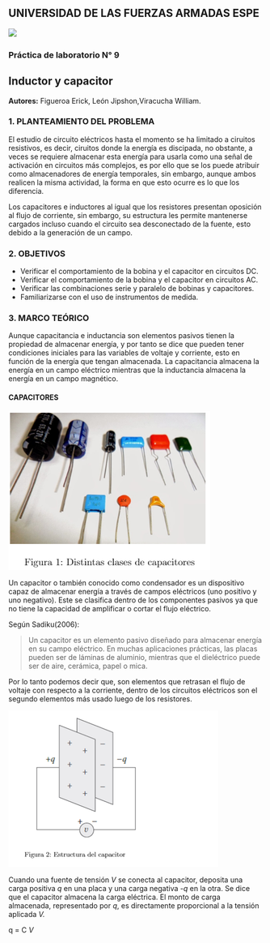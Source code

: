 ## UNIVERSIDAD DE LAS FUERZAS ARMADAS ESPE
![](https://github.com/erickfi/Practica-5/blob/master/Img/Escudo.jpg)
### Práctica de laboratorio N° 9
## Inductor y capacitor
**Autores:** Figueroa Erick, León Jipshon,Viracucha William.
### 1. PLANTEAMIENTO DEL PROBLEMA

El estudio de circuito eléctricos hasta el momento se ha limitado a ciruitos resistivos, es decir, ciruitos donde la energía es discipada, no obstante, a veces se requiere almacenar esta energía para usarla como una señal de activación en circuitos más complejos, es por ello que se los puede atribuir como almacenadores de energía temporales, sin embargo, aunque ambos realicen la misma actividad, la forma en que esto ocurre es lo que los diferencia.

Los capacitores e inductores al igual que los resistores presentan oposición al flujo de corriente, sin embargo, su estructura les permite mantenerse cargados incluso cuando el circuito sea desconectado de la fuente, esto debido a la generación de un campo.

### 2. OBJETIVOS

- Verificar el comportamiento de la bobina y el capacitor en circuitos DC.
- Verificar el comportamiento de la bobina y el capacitor en circuitos AC.
- Verificar las combinaciones serie y paralelo de bobinas y capacitores.
- Familiarizarse con el uso de instrumentos de medida.

### 3. MARCO TEÓRICO

Aunque capacitancia e inductancia son elementos pasivos tienen la propiedad de almacenar energía, y por tanto se dice que pueden tener condiciones iniciales para las variables de voltaje y corriente, esto en función de la energía que tengan almacenada. La capacitancia almacena la energía en un campo eléctrico mientras que la inductancia almacena la energía en un campo magnético.

#### CAPACITORES

![](https://github.com/erickfi/Practica-9/blob/master/Img/capacitores.PNG)

Un capacitor o también conocido como condensador es un dispositivo capaz de almacenar  energía a través de campos eléctricos (uno positivo y uno negativo). Este se clasifica dentro de los componentes pasivos ya que no tiene la capacidad de amplificar o cortar el flujo eléctrico.

Según Sadiku(2006):
> Un capacitor es un elemento pasivo diseñado para almacenar energía en su campo eléctrico. En muchas aplicaciones prácticas, las placas pueden ser de láminas de aluminio,
mientras que el dieléctrico puede ser de aire, cerámica, papel o mica.

Por lo tanto podemos decir que, son elementos que retrasan el flujo de voltaje con respecto a la corriente, dentro de los circuitos eléctricos son el segundo elementos más usado luego de los resistores.

![](https://github.com/erickfi/Practica-9/blob/master/Img/estructura%20capacitor.PNG)

Cuando una fuente de tensión _V_ se conecta al capacitor, deposita una carga positiva _q_ en una placa y una carga negativa _-q_ en la otra. Se dice que el capacitor almacena la carga eléctrica. El monto de carga almacenada, representado por _q_, es directamente proporcional a la tensión aplicada _V._

  q = C _V_
